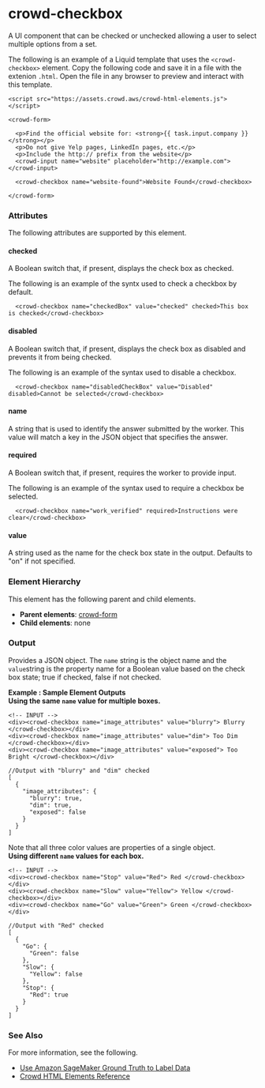 # crowd\-checkbox<a name="sms-ui-template-crowd-checkbox"></a>

A UI component that can be checked or unchecked allowing a user to select multiple options from a set\.

The following is an example of a Liquid template that uses the `<crowd-checkbox>` element\. Copy the following code and save it in a file with the extenion `.html`\. Open the file in any browser to preview and interact with this template\. 

```
<script src="https://assets.crowd.aws/crowd-html-elements.js"></script>

<crowd-form>
  
  <p>Find the official website for: <strong>{{ task.input.company }}</strong></p>
  <p>Do not give Yelp pages, LinkedIn pages, etc.</p>
  <p>Include the http:// prefix from the website</p>
  <crowd-input name="website" placeholder="http://example.com"></crowd-input>

  <crowd-checkbox name="website-found">Website Found</crowd-checkbox>

</crowd-form>
```

### Attributes<a name="checkbox-attributes"></a>

The following attributes are supported by this element\.

#### checked<a name="checkbox-attributes-checked"></a>

A Boolean switch that, if present, displays the check box as checked\.

The following is an example of the syntx used to check a checkbox by default\.

```
  <crowd-checkbox name="checkedBox" value="checked" checked>This box is checked</crowd-checkbox>
```

#### disabled<a name="checkbox-attributes-disabled"></a>

A Boolean switch that, if present, displays the check box as disabled and prevents it from being checked\.

The following is an example of the syntax used to disable a checkbox\. 

```
  <crowd-checkbox name="disabledCheckBox" value="Disabled" disabled>Cannot be selected</crowd-checkbox>
```

#### name<a name="checkbox-attributes-name"></a>

A string that is used to identify the answer submitted by the worker\. This value will match a key in the JSON object that specifies the answer\.

#### required<a name="checkbox-attributes-required"></a>

A Boolean switch that, if present, requires the worker to provide input\.

The following is an example of the syntax used to require a checkbox be selected\.

```
  <crowd-checkbox name="work_verified" required>Instructions were clear</crowd-checkbox>
```

#### value<a name="checkbox-attributes-value"></a>

A string used as the name for the check box state in the output\. Defaults to "on" if not specified\. 

### Element Hierarchy<a name="checkbox-element-hierarchy"></a>

This element has the following parent and child elements\.
+ **Parent elements**: [crowd\-form](sms-ui-template-crowd-form.md)
+ **Child elements**: none

### Output<a name="checkbox-element-output"></a>

Provides a JSON object\. The `name` string is the object name and the `value`string is the property name for a Boolean value based on the check box state; true if checked, false if not checked\.

**Example : Sample Element Outputs**  
**Using the same `name` value for multiple boxes\.**  

```
<!-- INPUT -->  
<div><crowd-checkbox name="image_attributes" value="blurry"> Blurry </crowd-checkbox></div>
<div><crowd-checkbox name="image_attributes" value="dim"> Too Dim </crowd-checkbox></div>
<div><crowd-checkbox name="image_attributes" value="exposed"> Too Bright </crowd-checkbox></div>
```

```
//Output with "blurry" and "dim" checked
[
  {
    "image_attributes": {
      "blurry": true,
      "dim": true,
      "exposed": false
    }
  }
]
```
Note that all three color values are properties of a single object\.  
**Using different `name` values for each box\.**  

```
<!-- INPUT -->
<div><crowd-checkbox name="Stop" value="Red"> Red </crowd-checkbox></div>
<div><crowd-checkbox name="Slow" value="Yellow"> Yellow </crowd-checkbox></div>
<div><crowd-checkbox name="Go" value="Green"> Green </crowd-checkbox></div>
```

```
//Output with "Red" checked
[
  {
    "Go": {
      "Green": false
    },
    "Slow": {
      "Yellow": false
    },
    "Stop": {
      "Red": true
    }
  }
]
```

### See Also<a name="checkbox-see-also"></a>

For more information, see the following\.
+ [Use Amazon SageMaker Ground Truth to Label Data](sms.md)
+ [Crowd HTML Elements Reference](sms-ui-template-reference.md)